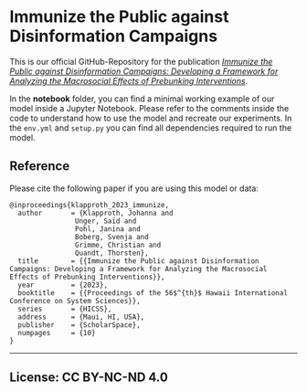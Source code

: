 # Immunize the Public against Disinformation Campaigns

This is our official GitHub-Repository for the publication [*Immunize the Public against Disinformation Campaigns: Developing a Framework for Analyzing the Macrosocial Effects of Prebunking Interventions*](https://scholarspace.manoa.hawaii.edu/items/c26f766b-53c0-4841-af38-c24c9fb2a741). 

In the **notebook** folder, you can find a minimal working example of our model inside a Jupyter Notebook. Please refer to the comments inside the code to understand how to use the model and recreate our experiments. In the `env.yml` and `setup.py` you can find all dependencies required to run the model. 
 
## Reference 

Please cite the following paper if you are using this model or data: 

```
@inproceedings{klapproth_2023_immunize,
  author       = {Klapproth, Johanna and 
	  			Unger, Saïd and 
	  		  	Pohl, Janina and 
	  		  	Boberg, Svenja and 
	  		  	Grimme, Christian and 
	  		  	Quandt, Thorsten},
  title        = {{Immunize the Public against Disinformation Campaigns: Developing a Framework for Analyzing the Macrosocial Effects of Prebunking Interventions}},
  year         = {2023},
  booktitle    = {{Proceedings of the 56$^{th}$ Hawaii International Conference on System Sciences}},
  series 	   = {HICSS},
  address      = {Maui, HI, USA}, 
  publisher    = {ScholarSpace},
  numpages	   = {10}
} 
```

---
License: CC BY-NC-ND 4.0
---
